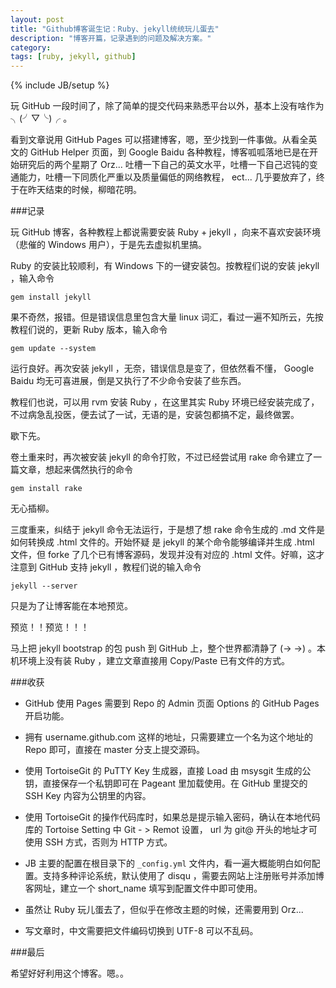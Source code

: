```yaml
---
layout: post
title: "Github博客诞生记：Ruby、jekyll统统玩儿蛋去"
description: "博客开篇，记录遇到的问题及解决方案。"
category: 
tags: [ruby, jekyll, github]
---
```

{% include JB/setup %}

玩 GitHub 一段时间了，除了简单的提交代码来熟悉平台以外，基本上没有啥作为 ╮(╯▽╰)╭ 。

看到文章说用 GitHub Pages 可以搭建博客，嗯，至少找到一件事做。从看全英文的 GitHub Helper 页面，到 Google Baidu 各种教程，博客呱呱落地已是在开始研究后的两个星期了 Orz... 吐槽一下自己的英文水平，吐槽一下自己迟钝的变通能力，吐槽一下同质化严重以及质量偏低的网络教程， ect... 几乎要放弃了，终于在昨天结束的时候，柳暗花明。

###记录

玩 GitHub 博客，各种教程上都说需要安装 Ruby + jekyll ，向来不喜欢安装环境（悲催的 Windows 用户），于是先去虚拟机里搞。

Ruby 的安装比较顺利，有 Windows 下的一键安装包。按教程们说的安装 jekyll ，输入命令

	gem install jekyll

果不奇然，报错。但是错误信息里包含大量 linux 词汇，看过一遍不知所云，先按教程们说的，更新 Ruby 版本，输入命令

	gem update --system

运行良好。再次安装 jekyll ，无奈，错误信息是变了，但依然看不懂， Google Baidu 均无可喜进展，倒是又执行了不少命令安装了些东西。

教程们也说，可以用 rvm 安装 Ruby ，在这里其实 Ruby 环境已经安装完成了，不过病急乱投医，便去试了一试，无语的是，安装包都搞不定，最终做罢。

歇下先。

卷土重来时，再次被安装 jekyll 的命令打败，不过已经尝试用 rake 命令建立了一篇文章，想起来偶然执行的命令

	gem install rake

无心插柳。

三度重来，纠结于 jekyll 命令无法运行，于是想了想 rake 命令生成的 .md 文件是如何转换成 .html 文件的。开始怀疑 是 jekyll 的某个命令能够编译并生成 .html 文件，但 forke 了几个已有博客源码，发现并没有对应的 .html 文件。好嘛，这才注意到 GitHub 支持 jekyll ，教程们说的输入命令

	jekyll --server

只是为了让博客能在本地预览。

预览！！预览！！！

马上把 jekyll bootstrap 的包 push 到 GitHub 上，整个世界都清静了 (→ →) 。本机环境上没有装 Ruby ，建立文章直接用 Copy/Paste 已有文件的方式。

###收获

- GitHub 使用 Pages 需要到 Repo 的 Admin 页面 Options 的 GitHub Pages 开启功能。

- 拥有 username.github.com 这样的地址，只需要建立一个名为这个地址的 Repo 即可，直接在 master 分支上提交源码。

- 使用 TortoiseGit 的 PuTTY Key 生成器，直接 Load 由 msysgit 生成的公钥，直接保存一个私钥即可在 Pageant 里加载使用。在 GitHub 里提交的 SSH Key 内容为公钥里的内容。

- 使用 TortoiseGit 的操作代码库时，如果总是提示输入密码，确认在本地代码库的 Tortoise Setting 中 Git - > Remot 设置， url 为 git@ 开头的地址才可使用 SSH 方式，否则为 HTTP 方式。

- JB 主要的配置在根目录下的 `_config.yml` 文件内，看一遍大概能明白如何配置。支持多种评论系统，默认使用了 disqu ，需要去网站上注册账号并添加博客网址，建立一个 short_name 填写到配置文件中即可使用。

- 虽然让 Ruby 玩儿蛋去了，但似乎在修改主题的时候，还需要用到 Orz...

- 写文章时，中文需要把文件编码切换到 UTF-8 可以不乱码。

###最后

希望好好利用这个博客。嗯。。






